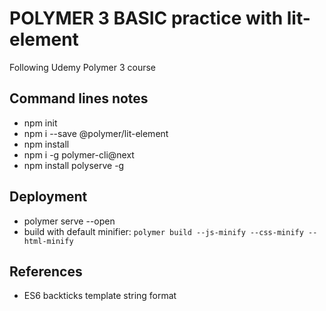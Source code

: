 # POLYMER 3 BASIC practice with lit-element

Following Udemy Polymer 3 course

## Command lines notes
* npm init
* npm i --save @polymer/lit-element
* npm install
* npm i -g polymer-cli@next
* npm install polyserve -g

## Deployment
* polymer serve --open
* build with default minifier: `polymer build --js-minify --css-minify --html-minify`

## References
* ES6 backticks template string format